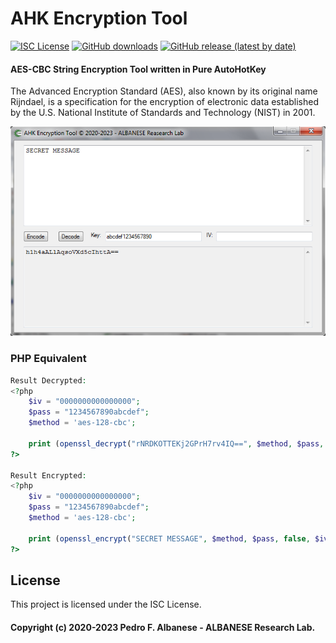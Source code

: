 # AHK Encryption Tool
[![ISC License](http://img.shields.io/badge/license-ISC-blue.svg)](https://github.com/pedroalbanese/cryptgui/blob/master/LICENSE.md) 
[![GitHub downloads](https://img.shields.io/github/downloads/pedroalbanese/cryptgui/total.svg?logo=github&logoColor=white)](https://github.com/pedroalbanese/cryptgui/releases)
[![GitHub release (latest by date)](https://img.shields.io/github/v/release/pedroalbanese/cryptgui)](https://github.com/pedroalbanese/cryptgui/releases)

#### AES-CBC String Encryption Tool written in Pure AutoHotKey

The Advanced Encryption Standard (AES), also known by its original name Rijndael, is a specification for the encryption of electronic data established by the U.S. National Institute of Standards and Technology (NIST) in 2001.

![CryptGUI](CryptGUI.png "Click to enlarge")


### PHP Equivalent
```php
Result Decrypted:
<?php
	$iv = "0000000000000000";
	$pass = "1234567890abcdef";
	$method = 'aes-128-cbc';

	print (openssl_decrypt("rNRDKOTTEKj2GPrH7rv4IQ==", $method, $pass, false, $iv));
?>

Result Encrypted:
<?php
	$iv = "0000000000000000";
	$pass = "1234567890abcdef";
	$method = 'aes-128-cbc';

	print (openssl_encrypt("SECRET MESSAGE", $method, $pass, false, $iv));
?>
```

## License

This project is licensed under the ISC License.

#### Copyright (c) 2020-2023 Pedro F. Albanese - ALBANESE Research Lab.
